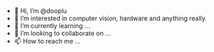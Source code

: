 - 👋 Hi, I’m @dooplu
- 👀 I’m interested in computer vision, hardware and anything really.
- 🌱 I’m currently learning ...
- 💞️ I’m looking to collaborate on ...
- 📫 How to reach me ...

<!---
dooplu/dooplu is a ✨ special ✨ repository because its `README.md` (this file) appears on your GitHub profile.
You can click the Preview link to take a look at your changes.
--->
